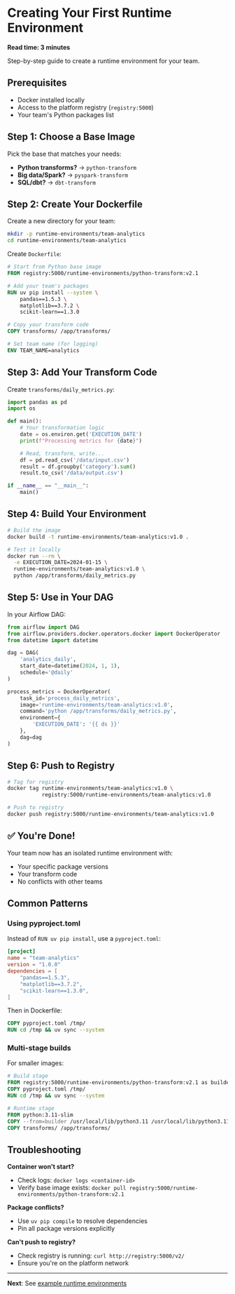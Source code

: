# Creating Your First Runtime Environment

**Read time: 3 minutes**

Step-by-step guide to create a runtime environment for your team.

## Prerequisites

- Docker installed locally
- Access to the platform registry (`registry:5000`)
- Your team's Python packages list

## Step 1: Choose a Base Image

Pick the base that matches your needs:
- **Python transforms?** → `python-transform`
- **Big data/Spark?** → `pyspark-transform`
- **SQL/dbt?** → `dbt-transform`

## Step 2: Create Your Dockerfile

Create a new directory for your team:
```bash
mkdir -p runtime-environments/team-analytics
cd runtime-environments/team-analytics
```

Create `Dockerfile`:
```dockerfile
# Start from Python base image
FROM registry:5000/runtime-environments/python-transform:v2.1

# Add your team's packages
RUN uv pip install --system \
    pandas==1.5.3 \
    matplotlib==3.7.2 \
    scikit-learn==1.3.0

# Copy your transform code
COPY transforms/ /app/transforms/

# Set team name (for logging)
ENV TEAM_NAME=analytics
```

## Step 3: Add Your Transform Code

Create `transforms/daily_metrics.py`:
```python
import pandas as pd
import os

def main():
    # Your transformation logic
    date = os.environ.get('EXECUTION_DATE')
    print(f"Processing metrics for {date}")

    # Read, transform, write...
    df = pd.read_csv('/data/input.csv')
    result = df.groupby('category').sum()
    result.to_csv('/data/output.csv')

if __name__ == "__main__":
    main()
```

## Step 4: Build Your Environment

```bash
# Build the image
docker build -t runtime-environments/team-analytics:v1.0 .

# Test it locally
docker run --rm \
  -e EXECUTION_DATE=2024-01-15 \
  runtime-environments/team-analytics:v1.0 \
  python /app/transforms/daily_metrics.py
```

## Step 5: Use in Your DAG

In your Airflow DAG:
```python
from airflow import DAG
from airflow.providers.docker.operators.docker import DockerOperator
from datetime import datetime

dag = DAG(
    'analytics_daily',
    start_date=datetime(2024, 1, 1),
    schedule='@daily'
)

process_metrics = DockerOperator(
    task_id='process_daily_metrics',
    image='runtime-environments/team-analytics:v1.0',
    command='python /app/transforms/daily_metrics.py',
    environment={
        'EXECUTION_DATE': '{{ ds }}'
    },
    dag=dag
)
```

## Step 6: Push to Registry

```bash
# Tag for registry
docker tag runtime-environments/team-analytics:v1.0 \
           registry:5000/runtime-environments/team-analytics:v1.0

# Push to registry
docker push registry:5000/runtime-environments/team-analytics:v1.0
```

## ✅ You're Done!

Your team now has an isolated runtime environment with:
- Your specific package versions
- Your transform code
- No conflicts with other teams

## Common Patterns

### Using pyproject.toml

Instead of `RUN uv pip install`, use a `pyproject.toml`:

```toml
[project]
name = "team-analytics"
version = "1.0.0"
dependencies = [
    "pandas==1.5.3",
    "matplotlib==3.7.2",
    "scikit-learn==1.3.0",
]
```

Then in Dockerfile:
```dockerfile
COPY pyproject.toml /tmp/
RUN cd /tmp && uv sync --system
```

### Multi-stage builds

For smaller images:
```dockerfile
# Build stage
FROM registry:5000/runtime-environments/python-transform:v2.1 as builder
COPY pyproject.toml /tmp/
RUN cd /tmp && uv sync --system

# Runtime stage
FROM python:3.11-slim
COPY --from=builder /usr/local/lib/python3.11 /usr/local/lib/python3.11
COPY transforms/ /app/transforms/
```

## Troubleshooting

**Container won't start?**
- Check logs: `docker logs <container-id>`
- Verify base image exists: `docker pull registry:5000/runtime-environments/python-transform:v2.1`

**Package conflicts?**
- Use `uv pip compile` to resolve dependencies
- Pin all package versions explicitly

**Can't push to registry?**
- Check registry is running: `curl http://registry:5000/v2/`
- Ensure you're on the platform network

---

**Next**: See [example runtime environments](https://github.com/Troubladore/airflow-data-platform-examples/tree/main/runtime-environments-examples)
